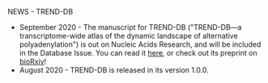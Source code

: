 NEWS - TREND-DB

* September 2020 - The manuscript for TREND-DB ("TREND-DB—a transcriptome-wide atlas of the dynamic landscape of alternative polyadenylation") is out on Nucleic Acids Research, and will be included in the Database Issue. You can read it <a href="https://academic.oup.com/nar/advance-article/doi/10.1093/nar/gkaa722/5911742" target="_blank">here</a>, or check out its preprint on <a href="https://www.biorxiv.org/content/10.1101/2020.08.04.235804v2" target="_blank">bioRxiv</a>!
* August 2020 - TREND-DB is released in its version 1.0.0.
